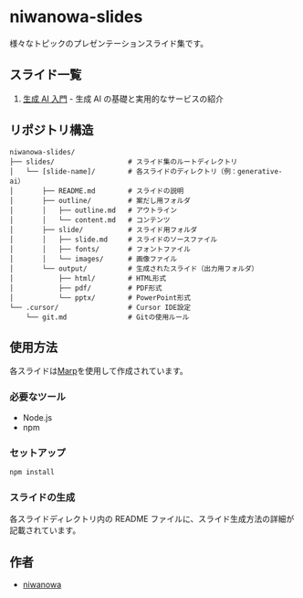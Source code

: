 # niwanowa-slides

様々なトピックのプレゼンテーションスライド集です。

## スライド一覧

1. [生成 AI 入門](./slides/generative-ai/README.md) - 生成 AI の基礎と実用的なサービスの紹介

## リポジトリ構造

```
niwanowa-slides/
├── slides/                  # スライド集のルートディレクトリ
│   └── [slide-name]/        # 各スライドのディレクトリ（例：generative-ai）
│       ├── README.md        # スライドの説明
│       ├── outline/         # 案だし用フォルダ
│       │   ├── outline.md   # アウトライン
│       │   └── content.md   # コンテンツ
│       ├── slide/           # スライド用フォルダ
│       │   ├── slide.md     # スライドのソースファイル
│       │   ├── fonts/       # フォントファイル
│       │   └── images/      # 画像ファイル
│       └── output/          # 生成されたスライド（出力用フォルダ）
│           ├── html/        # HTML形式
│           ├── pdf/         # PDF形式
│           └── pptx/        # PowerPoint形式
└── .cursor/                 # Cursor IDE設定
    └── git.md               # Gitの使用ルール
```

## 使用方法

各スライドは[Marp](https://marp.app/)を使用して作成されています。

### 必要なツール

- Node.js
- npm

### セットアップ

```bash
npm install
```

### スライドの生成

各スライドディレクトリ内の README ファイルに、スライド生成方法の詳細が記載されています。

## 作者

- [niwanowa](https://github.com/niwanowa)
